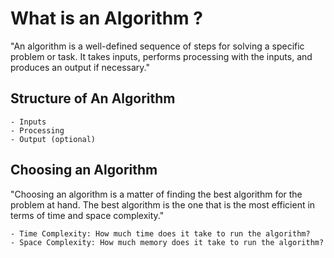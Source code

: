 # What is an Algorithm ?

"An algorithm is a well-defined sequence of steps for solving a specific problem or task. It takes inputs, performs processing with the inputs, and produces an output if necessary."

## Structure of An Algorithm

	- Inputs
	- Processing
	- Output (optional)

## Choosing an Algorithm

"Choosing an algorithm is a matter of finding the best algorithm for the problem at hand. The best algorithm is the one that is the most efficient in terms of time and space complexity."

	- Time Complexity: How much time does it take to run the algorithm?
	- Space Complexity: How much memory does it take to run the algorithm?
